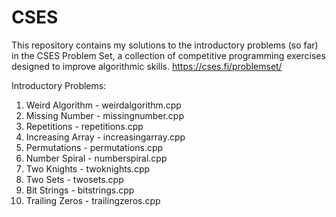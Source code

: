 # CSES
This repository contains my solutions to the introductory problems (so far) in the CSES Problem Set, a collection of competitive programming exercises designed to improve algorithmic skills.
https://cses.fi/problemset/

Introductory Problems:
1. Weird Algorithm - weirdalgorithm.cpp
2. Missing Number - missingnumber.cpp
3. Repetitions - repetitions.cpp
4. Increasing Array - increasingarray.cpp
5. Permutations - permutations.cpp
6. Number Spiral - numberspiral.cpp
7. Two Knights - twoknights.cpp
8. Two Sets - twosets.cpp
9. Bit Strings - bitstrings.cpp
10. Trailing Zeros - trailingzeros.cpp
